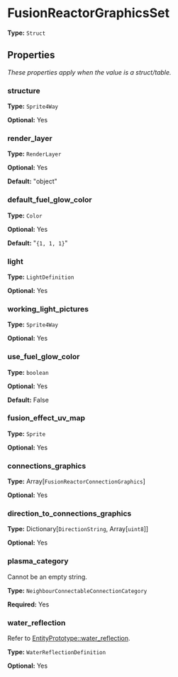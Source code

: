 # FusionReactorGraphicsSet

**Type:** `Struct`

## Properties

*These properties apply when the value is a struct/table.*

### structure

**Type:** `Sprite4Way`

**Optional:** Yes

### render_layer

**Type:** `RenderLayer`

**Optional:** Yes

**Default:** "object"

### default_fuel_glow_color

**Type:** `Color`

**Optional:** Yes

**Default:** "`{1, 1, 1}`"

### light

**Type:** `LightDefinition`

**Optional:** Yes

### working_light_pictures

**Type:** `Sprite4Way`

**Optional:** Yes

### use_fuel_glow_color

**Type:** `boolean`

**Optional:** Yes

**Default:** False

### fusion_effect_uv_map

**Type:** `Sprite`

**Optional:** Yes

### connections_graphics

**Type:** Array[`FusionReactorConnectionGraphics`]

**Optional:** Yes

### direction_to_connections_graphics

**Type:** Dictionary[`DirectionString`, Array[`uint8`]]

**Optional:** Yes

### plasma_category

Cannot be an empty string.

**Type:** `NeighbourConnectableConnectionCategory`

**Required:** Yes

### water_reflection

Refer to [EntityPrototype::water_reflection](prototype:EntityPrototype::water_reflection).

**Type:** `WaterReflectionDefinition`

**Optional:** Yes

